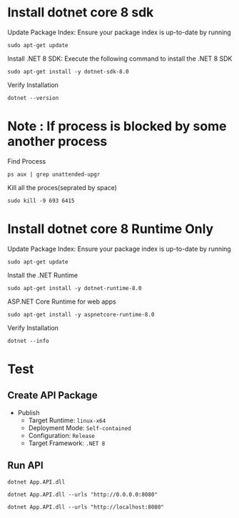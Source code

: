 # Install dotnet core 8 sdk
Update Package Index: Ensure your package index is up-to-date by running
```
sudo apt-get update
```
Install .NET 8 SDK: Execute the following command to install the .NET 8 SDK
```
sudo apt-get install -y dotnet-sdk-8.0
```
Verify Installation
```
dotnet --version
```

# Note : If process is blocked by some another process

Find Process
```
ps aux | grep unattended-upgr
```
Kill all the proces(seprated by space)
```
sudo kill -9 693 6415
```

# Install dotnet core 8 Runtime Only
Update Package Index: Ensure your package index is up-to-date by running
```
sudo apt-get update
```
Install the .NET Runtime
```
sudo apt-get install -y dotnet-runtime-8.0
```

ASP.NET Core Runtime for web apps
```
sudo apt-get install -y aspnetcore-runtime-8.0
```

Verify Installation
```
dotnet --info
```

# Test

## Create API Package
- Publish
  - Target Runtime: `linux-x64`
  - Deployment Mode: `Self-contained`
  - Configuration: `Release`
  - Target Framework: `.NET 8`

## Run API

```
dotnet App.API.dll
```

```
dotnet App.API.dll --urls "http://0.0.0.0:8080"
```

```
dotnet App.API.dll --urls "http://localhost:8080"
```